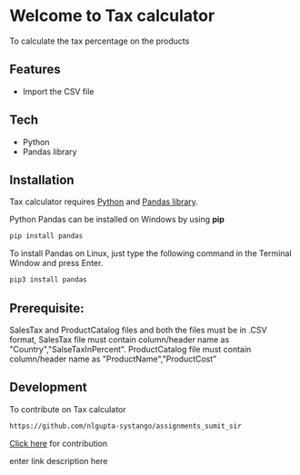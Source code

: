 
# Welcome to Tax calculator
To calculate the tax percentage on the products  

## Features

- Import the CSV file

## Tech
- Python
- Pandas library

## Installation

Tax calculator requires [Python](https://www.python.org/downloads/) and [Pandas library](https://pypi.org/project/pandas/).

Python Pandas can be installed on Windows by using **pip**

```sh
pip install pandas
```

To install Pandas on Linux, just type the following command in the Terminal Window and press Enter.

```sh
pip3 install pandas 
```
## Prerequisite:
SalesTax and ProductCatalog files and both the files must be in .CSV format,
SalesTax file must contain column/header name as "Country","SalseTaxInPercent".
ProductCatalog file must contain column/header name as "ProductName","ProductCost"

## Development
To contribute on Tax calculator 

```sh
https://github.com/nlgupta-systango/assignments_sumit_sir
```
 [Click here](https://github.com/amverma-systango/3AssignmentBysumitSir) for contribution





enter link description here

